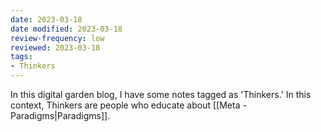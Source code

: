 ```yaml
---
date: 2023-03-18
date modified: 2023-03-18
review-frequency: low
reviewed: 2023-03-18
tags:
- Thinkers
---
```

In this digital garden blog, I have some notes tagged as 'Thinkers.' In this context, Thinkers are people who educate about [[Meta - Paradigms|Paradigms]].